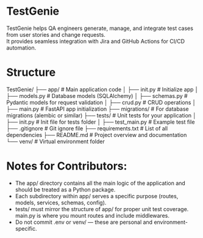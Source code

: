 # TestGenie

TestGenie helps QA engineers generate, manage, and integrate test cases from user stories and change requests.  
It provides seamless integration with Jira and GitHub Actions for CI/CD automation.

# Structure

TestGenie/
├── app/ # Main application code
│ ├── init.py # Initialize app
│ ├── models.py # Database models (SQLAlchemy)
│ ├── schemas.py # Pydantic models for request validation
│ ├── crud.py # CRUD operations
│ ├── main.py # FastAPI app initialization
├── migrations/ # For database migrations (alembic or similar)
├── tests/ # Unit tests for your application
│ ├── init.py # Init file for tests folder
│ ├── test_main.py # Example test file
├── .gitignore # Git ignore file
├── requirements.txt # List of all dependencies
├── README.md # Project overview and documentation
└── venv/ # Virtual environment folder

# Notes for Contributors:
- The app/ directory contains all the main logic of the application and should be treated as a Python package.
- Each subdirectory within app/ serves a specific purpose (routes, models, services, schemas, config).
- tests/ must mirror the structure of app/ for proper unit test coverage.
main.py is where you mount routes and include middlewares.
- Do not commit .env or venv/ — these are personal and environment-specific.